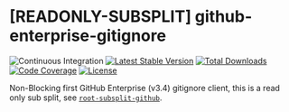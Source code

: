 # [READONLY-SUBSPLIT] github-enterprise-gitignore


![Continuous Integration](https://github.com/php-api-clients/github-enterprise-gitignore/workflows/Continuous%20Integration/badge.svg)
[![Latest Stable Version](https://poser.pugx.org/api-clients/github-enterprise-gitignore/v/stable.png)](https://packagist.org/packages/api-clients/github-enterprise-gitignore)
[![Total Downloads](https://poser.pugx.org/api-clients/github-enterprise-gitignore/downloads.png)](https://packagist.org/packages/api-clients/github-enterprise-gitignore)
[![Code Coverage](https://scrutinizer-ci.com/g/php-api-clients/github-enterprise-gitignore/badges/coverage.png?b==)](https://scrutinizer-ci.com/g/php-api-clients/github-enterprise-gitignore/?branch=)
[![License](https://poser.pugx.org/api-clients/github-enterprise-gitignore/license.png)](https://packagist.org/packages/api-clients/github-enterprise-gitignore)

Non-Blocking first GitHub Enterprise (v3.4) gitignore client, this is a read only sub split, see [`root-subsplit-github`](https://github.com/php-api-clients/root-subsplit-github).

